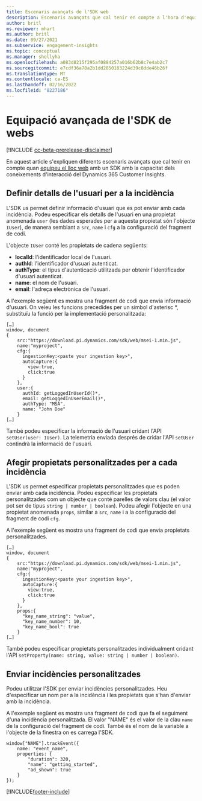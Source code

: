 ```yaml
---
title: Escenaris avançats de l'SDK web
description: Escenaris avançats que cal tenir en compte a l'hora d'equipar el lloc web amb un SDK.
author: britl
ms.reviewer: mhart
ms.author: britl
ms.date: 09/27/2021
ms.subservice: engagement-insights
ms.topic: conceptual
ms.manager: shellyha
ms.openlocfilehash: a083d8215f295af0884257a016b62b8c7e4ab2c7
ms.sourcegitcommit: e7cdf36a78a2b1dd2850183224d39c8dde46b26f
ms.translationtype: MT
ms.contentlocale: ca-ES
ms.lasthandoff: 02/16/2022
ms.locfileid: "8227186"
---
```

# <a name="advanced-web-sdk-instrumentation"></a>Equipació avançada de l'SDK de webs

[!INCLUDE [cc-beta-prerelease-disclaimer](includes/cc-beta-prerelease-disclaimer.md)]

En aquest article s'expliquen diferents escenaris avançats que cal tenir en compte quan [equipeu el lloc web](instrument-website.md) amb un SDK amb la capacitat dels coneixements d'interacció del Dynamics 365 Customer Insights.

## <a name="setting-user-details-for-your-event"></a>Definir detalls de l'usuari per a la incidència

L'SDK us permet definir informació d'usuari que es pot enviar amb cada incidència. Podeu especificar els detalls de l'usuari en una propietat anomenada `user` (les dades esperades per a aquesta propietat són l'objecte `IUser`), de manera semblant a `src`, `name` i `cfg` a la configuració del fragment de codi.

L'objecte `IUser` conté les propietats de cadena següents:

- **localId**: l'identificador local de l'usuari.
- **authId**: l'identificador d'usuari autenticat.
- **authType**: el tipus d'autenticació utilitzada per obtenir l'identificador d'usuari autenticat.
- **name**: el nom de l'usuari.
- **email**: l'adreça electrònica de l'usuari.

A l'exemple següent es mostra una fragment de codi que envia informació d'usuari. On veieu les funcions precedides per un símbol d'asterisc *, substituïu la funció per la implementació personalitzada:

```
[…]
window, document
{
    src:"https://download.pi.dynamics.com/sdk/web/msei-1.min.js",
    name:"myproject",
    cfg:{
      ingestionKey:<paste your ingestion key>",
      autoCapture:{
        view:true,
        click:true
      }
    },
    user:{
      authId: getLoggedInUserId()*,
      email: getLoggedInUserEmail()*,
      authType: "MSA",
      name: "John Doe"
    }
[…]
```

També podeu especificar la informació de l'usuari cridant l'API `setUser(user: IUser)`. La telemetria enviada després de cridar l'API `setUser` contindrà la informació de l'usuari.

## <a name="adding-custom-properties-for-each-event"></a>Afegir propietats personalitzades per a cada incidència

L'SDK us permet especificar propietats personalitzades que es poden enviar amb cada incidència. Podeu especificar les propietats personalitzades com un objecte que conté parelles de valors clau (el valor pot ser de tipus `string | number | boolean`). Podeu afegir l'objecte en una propietat anomenada `props`, similar a `src`, `name` i a la configuració del fragment de codi `cfg`.

A l'exemple següent es mostra una fragment de codi que envia propietats personalitzades.

```
[…]
window, document
{
    src:"https://download.pi.dynamics.com/sdk/web/msei-1.min.js",
    name:"myproject",
    cfg:{
      ingestionKey:<paste your ingestion key>",
      autoCapture:{
        view:true,
        click:true
      }
    },
    props:{
      "key_name_string": "value",
      "key_name_number": 10,
      "key_name_bool": true
    }
[…]
```

També podeu especificar propietats personalitzades individualment cridant l'API `setProperty(name: string, value: string | number | boolean)`.

## <a name="sending-custom-events"></a>Enviar incidències personalitzades

Podeu utilitzar l'SDK per enviar incidències personalitzades. Heu d'especificar un nom per a la incidència i les propietats que s'han d'enviar amb la incidència.

A l'exemple següent es mostra una fragment de codi que fa el seguiment d'una incidència personalitzada. El valor "NAME" és el valor de la clau `name` de la configuració del fragment de codi. També és el nom de la variable a l'objecte de la finestra on es carrega l'SDK.

```
window["NAME"].trackEvent({
    name: "event_name",
    properties: {
        "duration": 320,
        "name": "getting_started",
        "ad_shown": true
    }
});
```


[!INCLUDE[footer-include](../includes/footer-banner.md)]
